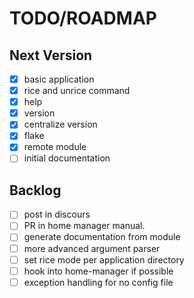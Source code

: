 # TODO/ROADMAP

## Next Version

- [x] basic application
- [x] rice and unrice command
- [x] help
- [x] version
- [x] centralize version
- [x] flake
- [x] remote module
- [ ] initial documentation

## Backlog

- [ ] post in discours
- [ ] PR in home manager manual.
- [ ] generate documentation from module
- [ ] more advanced argument parser
- [ ] set rice mode per application directory
- [ ] hook into home-manager if possible
- [ ] exception handling for no config file
